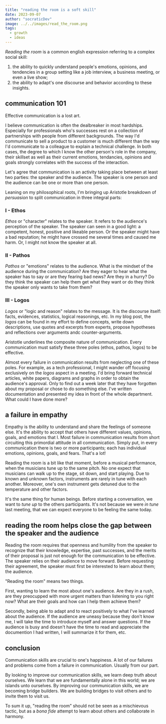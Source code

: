 ```yaml
---
title: "reading the room is a soft skill"
date: 2023-09-07
author: "socraticDev"
image: ../../images/read_the_room.png
tags:
  - growth
  - ideas
---
```


_Reading the room_ is a common english expression referring to a complex social
skill:

1. the ability to quickly understand people's emotions, opinions, and
   tendencies in a group setting like a job interview, a business meeting, or
   even a live show;
2. the ability to adapt's one discourse and behavior according to these insights.

## communication 101

Effective communication is a lost art.

I believe communication is often the dealbreaker in most hardships. Especially for professionals who's successes
rest on a collection of partnerships with people from different backgrounds.
The way I'd communicate to sell a product to a customer is much different than
the way I'd communicate to a colleague to explain a technical challenge. In both
cases, the degree to which I know the other person's role in the company, their
skillset as well as their current emotions, tendancies, opinions and goals
strongly correlates with the success of the interaction.

Let's agree that communication is an activity taking place between at least two
parties: the speaker and the audience. The speaker is one person and the
audience can be one or more than one person.

Leaning on my philosophical roots, I'm bringing up Aristotle breakdown of
_persuasion_ to split communication in three integral parts:

### I - Ethos

_Ethos_ or "character" relates to the speaker. It refers to the audience's perception of the speaker. The
speaker can seen in a good light: a competent, honest, positive and likeable
person. Or the speaker might have a bad reputation; he might have crossed me
several times and caused me harm. Or, I might not know the speaker at all.

### II - Pathos

_Pathos_ or "emotions" relates to the audience. What is the mindset of the
audience during the communication? Are they eager to hear what the speaker has
to say or are they fearing bad news? Are they in a hurry? Do they think the
speaker can help them get what they want or do they think the speaker only
wants to take from them?

### III - Logos

_Logos_ or "logic and reason" relates to the message. It is the discourse
itself: facts, evidences, statistics, logical reasonings, etc. In my blog post,
the _logos_ can be found in my effort to define concepts, write down
descriptions, use quotes and excerpts from experts, propose hypotheses and
reflections over arguments andc counter-arguments.

Aristotle underlines the composite nature of communication. Every communication
must satisfy these three poles (ethos, pathos, logos) to be effective.

Almost every failure in communication results from neglecting one of these
poles. For example, as a tech professional, I might wander off focusing
exclusively on the _logos_ aspect in a meeting. I'd bring forward technical articles, white papers,
diagrams and graphs in order to obtain the audience's approval. Only to find
out a week later that they have forgotten about my proposal or chose to do
something else. I've written documentation and presented my idea in front of the whole
department. What could I have done more?

## a failure in empathy

Empathy is the ability to understand and share the feelings of
someone else. It's the ability to accept that others have different values,
opinions, goals, and emotions that I. Most failure in communication results from short circuiting this
primordial attitude in all communication. Simply put, in every communication
there is two or more participants; each has individual emotions, opinions,
goals, and fears. That's a lot!

Reading the room is a bit like that moment, before a musical performance, when
the musicians tune up to the same pitch. No one expect that musicians can walk
up to the stage, sit down, and start playing. Due to known and unknown factors,
instruments are rarely in tune with each another. Moreover, one's own
instrument gets detuned due to the temperature and other factors.

It's the same thing for human beings. Before starting a conversation, we want
to _tune up_ to the others participants. It's not because we were _in tune_
last meeting, that we can expect everyone to be feeling the same today.

## reading the room helps close the gap between the speaker and the audience

Reading the room requires that openness and humility from the speaker to
recognize that their knowledge, expertise, past successes, and the merits of
their proposal is just not enough for the communication to be effective. The
speaker relies on their audience to move forward. Before requesting their
agreement, the speaker must first be interested to learn about them; the audience.

"Reading the room" means two things.

First, wanting to learn the most about one's audience. Are they in a rush, are
they preocupped with more urgent matters than listening to you right now? What are their goals and how can I
help them achieve them?

Secondly, being able to adapt and to react positively to what I've learned about the
audience. If the audience are uneasy because they don't know me, I will take
the time to introduce myself and answer questions. If the audience is busy and
doesn't have the time to read and appreciate the documention I had written, I
will summarize it for them, etc.

## conclusion

Communication skills are crucial to one's happiness. A lot of our failures and
problems come from a failure in communication. Usually from our part.

By looking to improve our communication skills, we learn deep truth about
ourselves. We learn that we are fundamentally alone in this world; we are
islands unto ourselves. By improving our communication skills, we are becoming bridge
builders. We are building bridges to visit others and to invite them to visit
us.

To sum it up, "reading the room" should not be seen as a mischievous tactic,
but as a _bona fide_ attempt to learn about others and collaborate in harmony.
